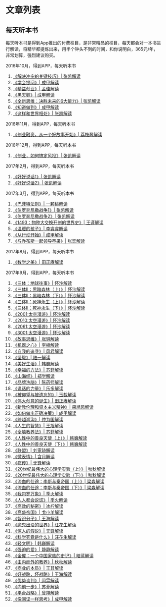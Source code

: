 文章列表
================

每天听本书
----------------

每天听本书是得到App推出的付费栏目，是非常精品的栏目，每天都会对一本书进行解读，将精华都提炼出来，用半个钟头不到的时间，和你说明白，365元/年，非常划算，强烈建议购买。

2016年10月，得到APP，每天听本书

1. [《解决冲突的关键技巧》| 张凯解读](changing-the-conversation-the-17.md)
2. [《学会提问》| 成甲解读](asking-the-right-question.md)
3. [《精益创业》| 孟佳解读](the-lean-startup.md)
4. [《黑天鹅》| 成甲解读](the-black-swan.md)
5. [《全新思维：决胜未来的6大能力》| 张凯解读](a-whole-new-mind.md)
6. [《知道做到》| 成甲解读](know-can-do.md)
7. [《这样和世界相处》| 张凯解读](a-challenge-to-manking.md)

2016年11月，得到APP，每天听本书

1. [《创业融资，从一个好故事开始》| 荔枝酱解读](the-six-secrets-of-raising-capital-an-insider-s-guide-for-entrepreneurs.md)

2016年12月，得到APP，每天听本书

1. [《创业，如何搞定风投》| 张凯解读](mastering-the-VC-game.md)

2017年2月，得到APP，每天听本书

1. [《好好说话1》| 张凯解读](good-communication-1.md)
2. [《好好说话2》| 张凯解读](good-communication-2.md)

2017年3月，得到APP，每天听本书

1. [《巴菲特法则》| 一颗桃解读](warren-buffett.md)
2. [《伯罗奔尼撒战争1》| 张凯解读](the-peloponnesian-war-1.md)
3. [《伯罗奔尼撒战争2》| 张凯解读](the-peloponnesian-war-2.md)
3. [《1493：物种大交换开创的世界史》| 王谨解读](1493-uncovering-the-new-world-columbus-created.md)
4. [《温暖的孩子》| 李睿睿解读](the-nurture-effect.md)
5. [《从行动开始》| 成甲解读](jinsei-o-kaeru-kodokagaku-serufu-manejimento.md)
6. [《与乔布斯一起领导苹果》| 张宾解读](leading-apple-with-steve-jobs.md)

2017年8月，得到APP，每天听本书

1. [《数学之美》| 田正赓解读](beauty-of-mathematics.md)

2017年9月，得到APP，每天听本书

1. [《三体：地球往事》| 怀沙解读](the-three-body-problem-1.md)
2. [《三体II：黑暗森林（上）》| 怀沙解读](the-three-body-problem-2-1.md)
3. [《三体II：黑暗森林（下）》| 怀沙解读](the-three-body-problem-2-2.md)
4. [《三体II：死神永生（上）》| 怀沙解读](the-three-body-problem-3-1.md)
5. [《三体II：死神永生（下）》| 怀沙解读](the-three-body-problem-3-2.md)
6. [《2001:太空漫游》| 怀沙解读](a-space-odyssey-2001.md)
7. [《2010:太空漫游》| 怀沙解读](a-space-odyssey-2010.md)
8. [《2061:太空漫游》| 怀沙解读](a-space-odyssey-2061.md)
9. [《3001:太空漫游》| 怀沙解读](a-space-odyssey-3001.md)
10. [《故事思维》| 张玥解读](the-story-factor.md)
11. [《机器之心》| 李楠解读](the-age-of-spiritual-machines.md)
12. [《自我的追寻》| 风君解读](man-for-himself.md)
13. [《坚毅》| 陆一解读](grit.md)
14. [《美好生活》| 韩巍解读](den-kultiverade-manniskan.md)
15. [《幸福的方法》| 苏菲解读](happier.md)
16. [《山海经》| 郑学解读](the-classic-of-mountains-and-seas.md)
17. [《品牌洗脑》| 陈药师解读](brand-washed.md)
18. [《说话的力量》| 乐多解读](words-that-works.md)
19. [《被仰望与被遗忘的》| 玉裁解读](fame-and-obscurity.md)
20. [《伟大创意的诞生》| 田正赓解读](where-good-ideas-come-from.md)
21. [《新教伦理和资本主义精神》| 果旭风解读](die-protestantische-ethik-und-der-geist-des-kapitalismus.md)
22. [《如何做出正确决策》| 成甲解读](sources-of-power-how-people-make-decisions.md)
23. [《跨越鸿沟》| 仲为国解读](crossing-the-chasm.md)
24. [《人生的智慧》| 王旭解读](the-wisdom-of-life.md)
25. [《全脑教养法》| 苏菲解读](the-whole-brain-child.md)
26. [《人性中的善良天使（上）》| 韩巍解读](the-better-angels-of-our-nature-1.md)
27. [《人性中的善良天使（下）》| 韩巍解读](the-better-angels-of-our-nature-2.md)
28. [《联盟》| 刘家琦解读](the-alliance.md)
29. [《微表情》| 含月解读](micro-expression.md)
30. [《疯传》| 无锋解读](contagious.md)
31. [《20世纪最伟大的心理学实验（上）》| 秋秋解读](opening-skinner-s-box-1.md)
32. [《20世纪最伟大的心理学实验（下）》| 秋秋解读](opening-skinner-s-box-2.md)
33. [《流血的仕途：李斯与秦帝国（上）》| 梁淼解读](liuxiedeshitu-1.md)
34. [《流血的仕途：李斯与秦帝国（下）》| 梁淼解读](liuxiedeshitu-2.md)
35. [《我包罗万象》| 季火解读](i-contain-multitudes.md)
36. [《人人都会说谎》| 季火解读](everybody-lies.md)
37. [《高效的秘密》| 冰柠解读](the-secrets-of-being-productive-in-life-and-business.md)
38. [《高盛帝国》| 戈小羊解读](the-partnership.md)
39. [《智识分子》| 王海解读](intellectural-thinking.md)
40. [《魔鬼出没的世界》| 汪花生解读](the-demon-haunted-world.md)
41. [《惊人的假说》| 无锋解读](astonishing-hypothesis.md)
42. [《科学究竟是什么》| 汪花生解读](what-is-this-thing-called-science.md)
43. [《轻文明》| 韩巍解读](de-la-legerete.md)
44. [《强迫的爱》| 静静解读](obsessive-love.md)
45. [《金翼：一个中国家族的史记》| 暗蓝解读](the-golden-wing-a-family-chronicle.md)
46. [《由内而外的教养》| 秋秋解读](arenting-from-the-inside-out.md)
47. [《商业的本质》| 王其解读](the-real-life-mba.md)
48. [《好战略，坏战略》| 王海解读](good-strategy-bad-strategy.md)
49. [《优势谈判》| 闫霖解读](secrets-of-power-negotiating.md)
50. [《向前一步》| 苏菲解读](lean-in-for-graduates.md)
51. [《平台战略》| 曾翔解读](platform-strategy.md)
52. [《像间谍一样思考》| 成甲解读](work-like-a-spy.md)
